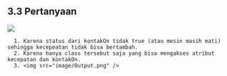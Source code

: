 ## 3.3 Pertanyaan
<img src="image/1.png" />

      1. Karena status dari kontakOn tidak true (atau mesin masih mati) sehingga kecepeatan tidak bisa bertambah.
      2. Karena hanya class tersebut saja yang bisa mengakses atribut kecepatan dan kontakOn.
      3. <img src="image/Output.png" />

